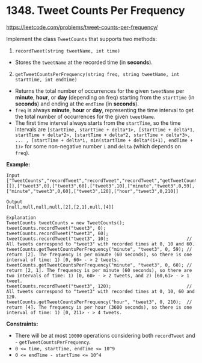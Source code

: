 # 1348. Tweet Counts Per Frequency

https://leetcode.com/problems/tweet-counts-per-frequency/

Implement the class `TweetCounts` that supports two methods:

1. `recordTweet(string tweetName, int time)`

- Stores the `tweetName` at the recorded time (in **seconds**).

2. `getTweetCountsPerFrequency(string freq, string tweetName, int startTime, int endTime)`

- Returns the total number of occurrences for the given `tweetName` per **minute**, **hour**, or **day** (depending on freq) starting from the `startTime` (in **seconds**) and ending at the `endTime` (in **seconds**).
- `freq` is always **minute**, **hour** or **day**, representing the time interval to get the total number of occurrences for the given `tweetName`.
- The first time interval always starts from the `startTime`, so the time intervals are `[startTime, startTime + delta*1>, [startTime + delta*1, startTime + delta*2>, [startTime + delta*2, startTime + delta*3>, ... , [startTime + delta*i, min(startTime + delta*(i+1), endTime + 1)>` for some non-negative number `i` and `delta` (which depends on `freq`).

**Example:**

```
Input
["TweetCounts","recordTweet","recordTweet","recordTweet","getTweetCountsPerFrequency","getTweetCountsPerFrequency","recordTweet","getTweetCountsPerFrequency"]
[[],["tweet3",0],["tweet3",60],["tweet3",10],["minute","tweet3",0,59],["minute","tweet3",0,60],["tweet3",120],["hour","tweet3",0,210]]

Output
[null,null,null,null,[2],[2,1],null,[4]]

Explanation
TweetCounts tweetCounts = new TweetCounts();
tweetCounts.recordTweet("tweet3", 0);
tweetCounts.recordTweet("tweet3", 60);
tweetCounts.recordTweet("tweet3", 10);                             // All tweets correspond to "tweet3" with recorded times at 0, 10 and 60.
tweetCounts.getTweetCountsPerFrequency("minute", "tweet3", 0, 59); // return [2]. The frequency is per minute (60 seconds), so there is one interval of time: 1) [0, 60> - > 2 tweets.
tweetCounts.getTweetCountsPerFrequency("minute", "tweet3", 0, 60); // return [2, 1]. The frequency is per minute (60 seconds), so there are two intervals of time: 1) [0, 60> - > 2 tweets, and 2) [60,61> - > 1 tweet.
tweetCounts.recordTweet("tweet3", 120);                            // All tweets correspond to "tweet3" with recorded times at 0, 10, 60 and 120.
tweetCounts.getTweetCountsPerFrequency("hour", "tweet3", 0, 210);  // return [4]. The frequency is per hour (3600 seconds), so there is one interval of time: 1) [0, 211> - > 4 tweets.
```

**Constraints:**

- There will be at most `10000` operations considering both `recordTweet` and - `getTweetCountsPerFrequency`.
- `0 <= time, startTime, endTime <= 10^9`
- `0 <= endTime - startTime <= 10^4`
